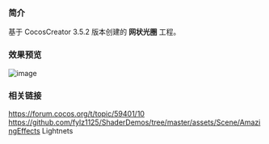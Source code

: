 ### 简介
基于 CocosCreator 3.5.2 版本创建的 **网状光圈** 工程。

### 效果预览
![image](../../../gif/202207/2022070402.gif)

### 相关链接
https://forum.cocos.org/t/topic/59401/10        
https://github.com/fylz1125/ShaderDemos/tree/master/assets/Scene/AmazingEffects Lightnets
